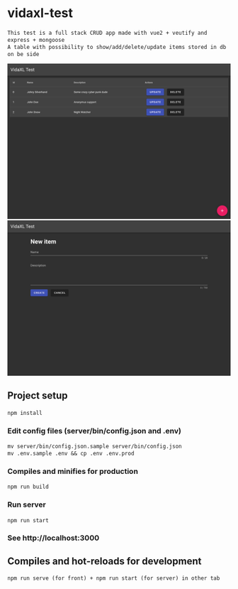 # vidaxl-test

```
This test is a full stack CRUD app made with vue2 + veutify and express + mongoose
A table with possibility to show/add/delete/update items stored in db on be side
```
![Screenshot1](public/info1.png?raw=true "Screenshot1")
![Screenshot2](public/info2.png?raw=true "Screenshot2")

## Project setup
```
npm install
```

### Edit config files (server/bin/config.json and .env)
```
mv server/bin/config.json.sample server/bin/config.json
mv .env.sample .env && cp .env .env.prod
```

### Compiles and minifies for production
```
npm run build
```

### Run server
```
npm run start
```

### See http://localhost:3000

## Compiles and hot-reloads for development
```
npm run serve (for front) + npm run start (for server) in other tab
```
